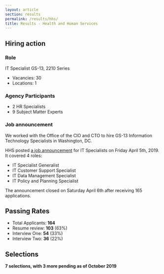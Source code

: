 ```yaml
---
layout: article
section: results
permalink: /results/hhs/
title: Results - Health and Human Services
---
```


## Hiring action

### Role

IT Specialist GS-13, 2210 Series

* Vacancies: 30
* Locations: 1

### Agency Participants

* 2 HR Specialists
* 9 Subject Matter Experts

### Job announcement

We worked with the Office of the CIO and CTO to hire GS-13 Information Technology Specialists in Washington, DC.

HHS posted [a job announcement](https://www.usajobs.gov/GetJob/ViewDetails/529652500) for IT Specialists on Friday April 5th, 2019. It covered 4 roles:

* IT Specialist Generalist
* IT Customer Support Specialist
* IT Data Management Specialist
* IT Policy and Planning Specialist

The announcement closed on Saturday April 6th after receiving 165 applications.

## Passing Rates

* Total Applicants: **164**
* Resume review: **103** (63%)
* Interview One: **54** (33%)
* Interview Two: **36** (22%)

## Selections

**7 selections, with 3 more pending as of October 2019**
